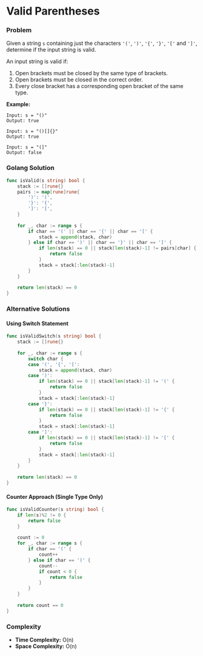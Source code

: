# Valid Parentheses

### Problem
Given a string `s` containing just the characters `'('`, `')'`, `'{'`, `'}'`, `'['` and `']'`, determine if the input string is valid.

An input string is valid if:
1. Open brackets must be closed by the same type of brackets.
2. Open brackets must be closed in the correct order.
3. Every close bracket has a corresponding open bracket of the same type.

**Example:**
```
Input: s = "()"
Output: true

Input: s = "()[]{}"
Output: true

Input: s = "(]"
Output: false
```

### Golang Solution

```go
func isValid(s string) bool {
    stack := []rune{}
    pairs := map[rune]rune{
        ')': '(',
        '}': '{',
        ']': '[',
    }
    
    for _, char := range s {
        if char == '(' || char == '{' || char == '[' {
            stack = append(stack, char)
        } else if char == ')' || char == '}' || char == ']' {
            if len(stack) == 0 || stack[len(stack)-1] != pairs[char] {
                return false
            }
            stack = stack[:len(stack)-1]
        }
    }
    
    return len(stack) == 0
}
```

### Alternative Solutions

#### **Using Switch Statement**
```go
func isValidSwitch(s string) bool {
    stack := []rune{}
    
    for _, char := range s {
        switch char {
        case '(', '{', '[':
            stack = append(stack, char)
        case ')':
            if len(stack) == 0 || stack[len(stack)-1] != '(' {
                return false
            }
            stack = stack[:len(stack)-1]
        case '}':
            if len(stack) == 0 || stack[len(stack)-1] != '{' {
                return false
            }
            stack = stack[:len(stack)-1]
        case ']':
            if len(stack) == 0 || stack[len(stack)-1] != '[' {
                return false
            }
            stack = stack[:len(stack)-1]
        }
    }
    
    return len(stack) == 0
}
```

#### **Counter Approach (Single Type Only)**
```go
func isValidCounter(s string) bool {
    if len(s)%2 != 0 {
        return false
    }
    
    count := 0
    for _, char := range s {
        if char == '(' {
            count++
        } else if char == ')' {
            count--
            if count < 0 {
                return false
            }
        }
    }
    
    return count == 0
}
```

### Complexity
- **Time Complexity:** O(n)
- **Space Complexity:** O(n)
